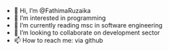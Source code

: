 - 👋 Hi, I’m @FathimaRuzaika
- 👀 I’m interested in programming
- 🌱 I’m currently reading msc in software engineering
- 💞️ I’m looking to collaborate on development sector
- 📫 How to reach me: via github

<!---
FathimaRuzaika/FathimaRuzaika is a ✨ special ✨ repository because its `README.md` (this file) appears on your GitHub profile.
You can click the Preview link to take a look at your changes.
--->
